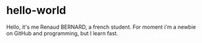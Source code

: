 # hello-world
Hello, it's me Renaud BERNARD, a french student. For moment i'm a newbie on GitHub and programming, but I learn fast.
